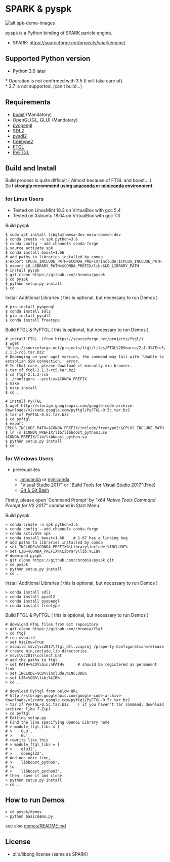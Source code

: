 # SPARK & pyspk

![alt spk-demo-images](http://chromia.cocotte.jp/monooki/files/ss/pyspk_ss01.jpg)


pyspk is a Python binding of SPARK paricle engine.

 - SPARK: <https://sourceforge.net/projects/sparkengine/>


## Supported Python version

 - Python 3.6 later


\* Operation is not confirmed with 3.5 (I will take care of).  
\* 2.7 is not supported. (can't build...)

## Requirements

  - [boost](https://www.boost.org/) (Mandatory)
  - OpenGL(GL, GLU) (Mandatory)
  - [pyopengl](http://pyopengl.sourceforge.net/)
  - [SDL2](https://www.libsdl.org/)
  - [pysdl2](https://pysdl2.readthedocs.io/en/rel_0_9_6/install.html)
  - [freetype2](https://www.freetype.org/)
  - [FTGL](https://sourceforge.net/projects/ftgl/)
  - [PyFTGL](https://pypi.org/project/PyFTGL/)

## Build and Install

Build process is quite difficult ( Almost because of FTGL and boost... )  
So **I strongly recommend using [anaconda](https://www.anaconda.com/) or [miniconda](https://conda.io/miniconda.html) environment**.

###  for Linux Users

 * Tested on LinuxMint 18.3 on VirtualBox with gcc 5.4
 * Tested on Xubuntu 18.04 on VirtualBox with gcc 7.3

Build pyspk

    $ sudo apt install libglu1-mesa-dev mesa-common-dev
    $ conda create -n spk python=3.6
    $ conda config --add channels conda-forge
    $ source activate spk
    $ conda install boost=1.66
    # add paths to libraries installed by conda
    $ export CPLUS_INCLUDE_PATH=$CONDA_PREFIX/include:$CPLUS_INCLUDE_PATH
    $ export LD_LIBRARY_PATH=$CONDA_PREFIX/lib:$LD_LIBRARY_PATH
    # install pyspk
    $ git clone https://github.com/chromia/pyspk
    $ cd pyspk
    $ python setup.py install
    $ cd ..

Install Additional Libraries ( this is optional, but necessary to run Demos )

    # pip install pyopengl
    $ conda install sdl2
    $ pip install pysdl2
    $ conda install freetype

Build FTGL & PyFTGL ( this is optional, but necessary to run Demos )

    # install FTGL  (from https://sourceforge.net/projects/ftgl/)
    $ wget 'https://sourceforge.net/projects/ftgl/files/FTGL%20Source/2.1.3%7Erc5/ftgl-2.1.3-rc5.tar.bz2'
    # Depenging on your wget version, the command may fail with 'Unable to establish SSH connection.' error.
    # In that case, please download it manually via browser.
    $ tar xf ftgl-2.1.3-rc5.tar.bz2
    $ cd ftgl-2.1.3-rc5
    $ ./configure --prefix=$CONDA_PREFIX
    $ make
    $ make install
    $ cd ..

    # install PyFTGL
    $ wget http://storage.googleapis.com/google-code-archive-downloads/v2/code.google.com/pyftgl/PyFTGL-0.5c.tar.bz2
    $ tar xf PyFTGL-0.5c.tar.bz2
    $ cd pyftgl
    $ export CPLUS_INCLUDE_PATH=$CONDA_PREFIX/include/freetype2:$CPLUS_INCLUDE_PATH
    $ ln -s $CONDA_PREFIX/lib/libboost_python3.so $CONDA_PREFIX/lib/libboost_python.so
    $ python setup.py install
    $ cd ..


###  for Windows Users

 * prerequisites

    * [anaconda](https://www.anaconda.com/) or [miniconda](https://conda.io/miniconda.html)
    * ["Visual Studio 2017"](https://www.visualstudio.com/ja/downloads/) or ["Build Tools for Visual Studio 2017"(Free)](http://landinghub.visualstudio.com/visual-cpp-build-tools)  
    * [Git & Git Bash](https://gitforwindows.org/)

Firstly, please open 'Command Prompt' by *"x64 Native Tools Command Prompt for VS 2017"* command in Start Menu.

Build pyspk

    > conda create -n spk python=3.6
    > conda config --add channels conda-forge
    > conda activate spk
    > conda install boost=1.66    # 1.67 has a linking bug
    # add paths to libraries installed by conda
    > set INCLUDE=%CONDA_PREFIX%\Library\include;%INCLUDE%
    > set LIB=%CONDA_PREFIX%\Library\lib;%LIB%
    # download pyspk
    > git clone https://github.com/chromia/pyspk.git
    > cd pyspk
    > python setup.py install
    > cd ..

Install Additional Libraries ( this is optional, but necessary to run Demos )

    > conda install sdl2
    > conda install pysdl2
    > conda install pyopengl
    > conda install freetype

Build FTGL & PyFTGL ( this is optional, but necessary to run Demos )

    # download FTGL files from Git repository
    > git clone https://github.com/chromia/ftgl
    > cd ftgl
    # run msbuild
    > set UseEnv=True
    > msbuild msvc\vc2017\ftgl_dll.vcxproj /property:Configuration=release
    # create bin,include,lib directories
    > msvc\vc2017\collect.bat
    # add the paths to ftgl
    > set PATH=%CD%\bin;%PATH%      # should be registered as permanent link
    > set INCLUDE=%CD%\include;%INCLUDE%
    > set LIB=%CD%\lib;%LIB%
    > cd ..

    # download PyFtgl from below URL
    # http://storage.googleapis.com/google-code-archive-downloads/v2/code.google.com/pyftgl/PyFTGL-0.5c.tar.bz2
    > tar xf PyFTGL-0.5c.tar.bz2    ( if you haven't tar command, download archiver like 7-Zip)
    > cd pyftgl
    # Editing setup.py
    # Find the line specifying OpenGL Library name
    # > module_ftgl_libs = [
    # >   'GLU',
    # >   'GL',
    # rewrite like this
    # > module_ftgl_libs = [
    # >   'glu32',
    # >   'opengl32',
    # And one more line,
    # >   'libboost_python',
    # to
    # >   'libboost_python3',
    # then, save it and close.
    > python setup.py install
    > cd ..

## How to run Demos

    > cd pyspk/demos
    > python basicdemo.py

  see also [demos/README.md](https://github.com/chromia/pyspk/demos/README.md)


## License

 * zlib/libpng license  (same as SPARK)  
